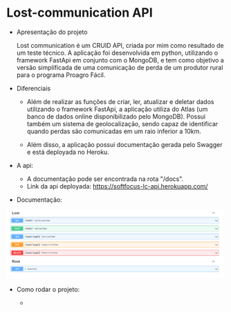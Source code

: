 # Lost-communication API

  - Apresentação do projeto
  
    Lost communication é um CRUID API, criada por mim como resultado de um teste técnico. A aplicação foi desenvolvida em python, utilizando o framework 
    FastApi em conjunto com o MongoDB, e tem como objetivo a versão simplificada de uma comunicação de perda de um produtor rural para o programa Proagro Fácil.
    
    
  - Diferenciais
  
    - Além de realizar as funções de criar, ler, atualizar e deletar dados utilizando o framework FastApi, a aplicação utiliza do Atlas (um banco de dados 
    online disponibilizado pelo MongoDB). Possui também um sistema de geolocalização, sendo capaz de identificar quando perdas são comunicadas em um 
    raio inferior a 10km.
    
    - Além disso, a aplicação possui documentação gerada pelo Swagger e está deployada no Heroku.
    
  - A api:
  
    - A documentação pode ser encontrada na rota "/docs".
    - Link da api deployada: https://softfocus-lc-api.herokuapp.com/
    
  - Documentação:
  
  ![](app/images/docs.png)
  
  - Como rodar o projeto: 
  
    -
